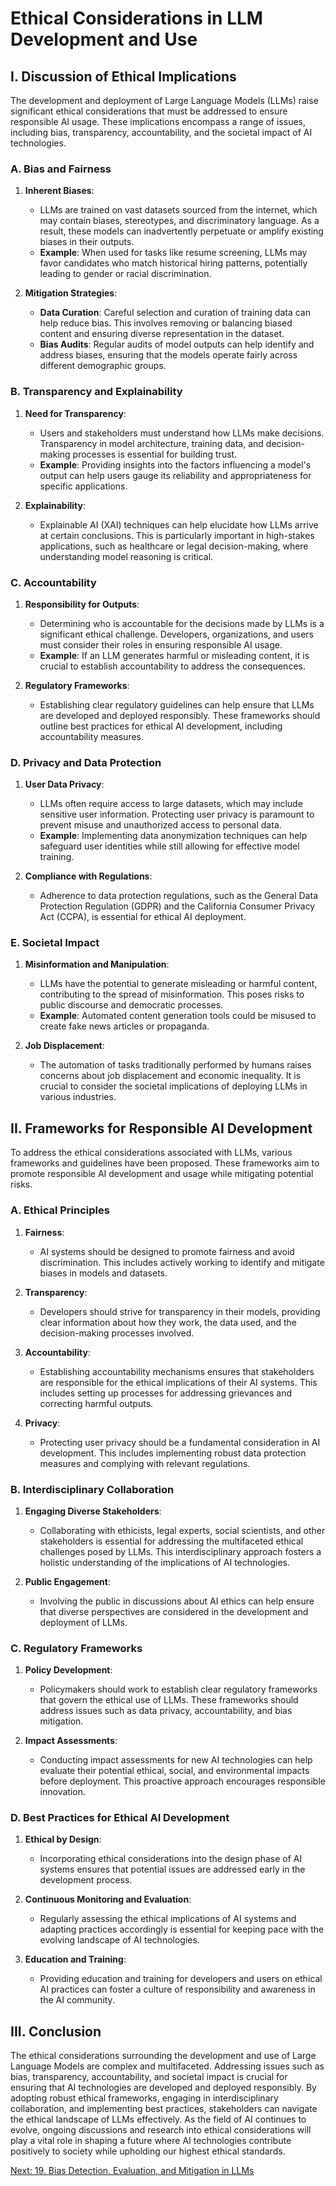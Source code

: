 # Ethical Considerations in LLM Development and Use

## I. Discussion of Ethical Implications

The development and deployment of Large Language Models (LLMs) raise significant ethical considerations that must be addressed to ensure responsible AI usage. These implications encompass a range of issues, including bias, transparency, accountability, and the societal impact of AI technologies. 

### A. Bias and Fairness

1. **Inherent Biases**:
   - LLMs are trained on vast datasets sourced from the internet, which may contain biases, stereotypes, and discriminatory language. As a result, these models can inadvertently perpetuate or amplify existing biases in their outputs.
   - **Example**: When used for tasks like resume screening, LLMs may favor candidates who match historical hiring patterns, potentially leading to gender or racial discrimination.

2. **Mitigation Strategies**:
   - **Data Curation**: Careful selection and curation of training data can help reduce bias. This involves removing or balancing biased content and ensuring diverse representation in the dataset.
   - **Bias Audits**: Regular audits of model outputs can help identify and address biases, ensuring that the models operate fairly across different demographic groups.

### B. Transparency and Explainability

1. **Need for Transparency**:
   - Users and stakeholders must understand how LLMs make decisions. Transparency in model architecture, training data, and decision-making processes is essential for building trust.
   - **Example**: Providing insights into the factors influencing a model's output can help users gauge its reliability and appropriateness for specific applications.

2. **Explainability**:
   - Explainable AI (XAI) techniques can help elucidate how LLMs arrive at certain conclusions. This is particularly important in high-stakes applications, such as healthcare or legal decision-making, where understanding model reasoning is critical.

### C. Accountability

1. **Responsibility for Outputs**:
   - Determining who is accountable for the decisions made by LLMs is a significant ethical challenge. Developers, organizations, and users must consider their roles in ensuring responsible AI usage.
   - **Example**: If an LLM generates harmful or misleading content, it is crucial to establish accountability to address the consequences.

2. **Regulatory Frameworks**:
   - Establishing clear regulatory guidelines can help ensure that LLMs are developed and deployed responsibly. These frameworks should outline best practices for ethical AI development, including accountability measures.

### D. Privacy and Data Protection

1. **User Data Privacy**:
   - LLMs often require access to large datasets, which may include sensitive user information. Protecting user privacy is paramount to prevent misuse and unauthorized access to personal data.
   - **Example**: Implementing data anonymization techniques can help safeguard user identities while still allowing for effective model training.

2. **Compliance with Regulations**:
   - Adherence to data protection regulations, such as the General Data Protection Regulation (GDPR) and the California Consumer Privacy Act (CCPA), is essential for ethical AI deployment.

### E. Societal Impact

1. **Misinformation and Manipulation**:
   - LLMs have the potential to generate misleading or harmful content, contributing to the spread of misinformation. This poses risks to public discourse and democratic processes.
   - **Example**: Automated content generation tools could be misused to create fake news articles or propaganda.

2. **Job Displacement**:
   - The automation of tasks traditionally performed by humans raises concerns about job displacement and economic inequality. It is crucial to consider the societal implications of deploying LLMs in various industries.

## II. Frameworks for Responsible AI Development

To address the ethical considerations associated with LLMs, various frameworks and guidelines have been proposed. These frameworks aim to promote responsible AI development and usage while mitigating potential risks.

### A. Ethical Principles

1. **Fairness**:
   - AI systems should be designed to promote fairness and avoid discrimination. This includes actively working to identify and mitigate biases in models and datasets.

2. **Transparency**:
   - Developers should strive for transparency in their models, providing clear information about how they work, the data used, and the decision-making processes involved.

3. **Accountability**:
   - Establishing accountability mechanisms ensures that stakeholders are responsible for the ethical implications of their AI systems. This includes setting up processes for addressing grievances and correcting harmful outputs.

4. **Privacy**:
   - Protecting user privacy should be a fundamental consideration in AI development. This includes implementing robust data protection measures and complying with relevant regulations.

### B. Interdisciplinary Collaboration

1. **Engaging Diverse Stakeholders**:
   - Collaborating with ethicists, legal experts, social scientists, and other stakeholders is essential for addressing the multifaceted ethical challenges posed by LLMs. This interdisciplinary approach fosters a holistic understanding of the implications of AI technologies.

2. **Public Engagement**:
   - Involving the public in discussions about AI ethics can help ensure that diverse perspectives are considered in the development and deployment of LLMs.

### C. Regulatory Frameworks

1. **Policy Development**:
   - Policymakers should work to establish clear regulatory frameworks that govern the ethical use of LLMs. These frameworks should address issues such as data privacy, accountability, and bias mitigation.

2. **Impact Assessments**:
   - Conducting impact assessments for new AI technologies can help evaluate their potential ethical, social, and environmental impacts before deployment. This proactive approach encourages responsible innovation.

### D. Best Practices for Ethical AI Development

1. **Ethical by Design**:
   - Incorporating ethical considerations into the design phase of AI systems ensures that potential issues are addressed early in the development process.

2. **Continuous Monitoring and Evaluation**:
   - Regularly assessing the ethical implications of AI systems and adapting practices accordingly is essential for keeping pace with the evolving landscape of AI technologies.

3. **Education and Training**:
   - Providing education and training for developers and users on ethical AI practices can foster a culture of responsibility and awareness in the AI community.

## III. Conclusion

The ethical considerations surrounding the development and use of Large Language Models are complex and multifaceted. Addressing issues such as bias, transparency, accountability, and societal impact is crucial for ensuring that AI technologies are developed and deployed responsibly. By adopting robust ethical frameworks, engaging in interdisciplinary collaboration, and implementing best practices, stakeholders can navigate the ethical landscape of LLMs effectively. As the field of AI continues to evolve, ongoing discussions and research into ethical considerations will play a vital role in shaping a future where AI technologies contribute positively to society while upholding our highest ethical standards.

[Next: 19. Bias Detection, Evaluation, and Mitigation in LLMs](./19_bias_detection_evaluation_and_mitigation_in_llms.md)